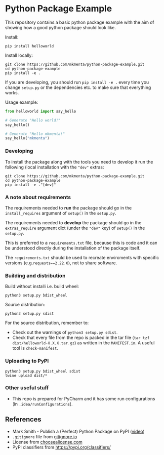 # Python Package Example
This repository contains a basic python package example with the aim of showing how a good python package should look like.

Install:
```
pip install helloworld
```
Install locally:
```
git clone https://github.com/mkmenta/python-package-example.git
cd python-package-example
pip install -e .
```
If you are developing, you should run `pip install -e .` every time you change `setup.py` or the dependencies etc. to make sure that everything works.

Usage example:
```python
from helloworld import say_hello

# Generate "Hello world!"
say_hello()

# Generate "Hello mkmenta!"
say_hello("mkmenta")
```

### Developing
To install the package along with the tools you need to develop it run the following (local installation with the `"dev"` extras:
```
git clone https://github.com/mkmenta/python-package-example.git
cd python-package-example
pip install -e ."[dev]"
```
### A note about requirements
The requirements needed to **run** the package should go in the `install_requires` argument of `setup()` in the `setup.py`.

The requirements needed to **develop** the package should go in the `extras_require` argument dict (under the `"dev"` key) of `setup()` in the `setup.py`.

This is preferred to a `requirements.txt` file, because this is code and it can be understood directly during the installation of the package itself.

The `requirements.txt` should be used to recreate enviroments with specific versions (e.g.`requests==2.22.0`), not to share software.

### Building and distribution
Build without installi i.e. build wheel:
```
python3 setup.py bdist_wheel
```

Source distribution:
```
python3 setup.py sdist
```
For the source distribution, remember to:
- Check out the warnings of `python3 setup.py sdist`.
- Check that every file from the repo is packed in the tar file (`tar tzf dist/helloworld-X.X.X.tar.gz`) as written in the `MANIFEST.in`. A useful tool is `check-manifest`.

### Uploading to PyPI
```
python3 setup.py bdist_wheel sdist
twine upload dist/*
```

### Other useful stuff
- This repo is prepared for PyCharm and it has some run configurations (in `.idea/runConfigurations`).

## References
- Mark Smith - Publish a (Perfect) Python Package on PyPI ([video](https://www.youtube.com/watch?v=GIF3LaRqgXo&list=WL&index=9&t=779s))
- `.gitignore` file from [gitignore.io](gitignore.io)
- License from [choosealicense.com](choosealicense.com)
- PyPI classifiers from https://pypi.org/classifiers/
